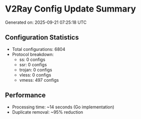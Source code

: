 # V2Ray Config Update Summary
Generated on: 2025-09-21 07:25:18 UTC

## Configuration Statistics
- Total configurations: 6804
- Protocol breakdown:
  - ss: 0 configs
  - ssr: 0 configs
  - trojan: 0 configs
  - vless: 0 configs
  - vmess: 497 configs

## Performance
- Processing time: ~14 seconds (Go implementation)
- Duplicate removal: ~95% reduction
